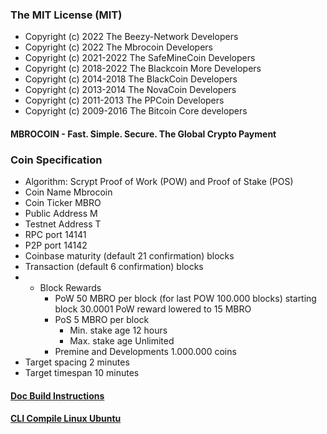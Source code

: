 ### The MIT License (MIT)

* Copyright (c) 2022 The Beezy-Network Developers
* Copyright (c) 2022 The Mbrocoin Developers
* Copyright (c) 2021-2022 The SafeMineCoin Developers
* Copyright (c) 2018-2022 The Blackcoin More Developers
* Copyright (c) 2014-2018 The BlackCoin Developers
* Copyright (c) 2013-2014 The NovaCoin Developers
* Copyright (c) 2011-2013 The PPCoin Developers
* Copyright (c) 2009-2016 The Bitcoin Core developers

<!--
**Fast. Simple. Secure. The Global Crypto Payment** is a ✨ _special_ ✨ repository because its `README.md` (this file) appears on your GitHub profile.

Here are some ideas to get you started:

- 🔭 I’m currently working on ...
- 🌱 I’m currently learning ...
- 👯 I’m looking to collaborate on ...
- 🤔 I’m looking for help with ...
- 💬 Ask me about ...
- 📫 How to reach me: ...
- 😄 Pronouns: ...
- ⚡ Fun fact: ...
-->
#### MBROCOIN - Fast. Simple. Secure. The Global Crypto Payment

### Coin Specification
* Algorithm: Scrypt Proof of Work (POW) and Proof of Stake (POS)
* Coin Name    Mbrocoin
* Coin Ticker  MBRO
* Public Address  M
* Testnet Address T
* RPC port	14141
* P2P port	14142
* Coinbase maturity (default 21 confirmation) blocks
* Transaction (default 6 confirmation) blocks
* * Block Rewards
	* PoW   50 MBRO per block (for last POW 100.000 blocks) starting block 30.0001 PoW reward lowered to 15 MBRO
	* PoS   5 MBRO per block
	  *  Min. stake age   12 hours
	  *  Max. stake age   Unlimited
	* Premine and Developments 1.000.000 coins
* Target spacing    2 minutes
* Target timespan   10 minutes

#### [Doc Build Instructions](https://github.com/mbrocoin/mbrocoin/tree/master/doc)
#### [CLI Compile Linux Ubuntu](https://github.com/mbrocoin/mbrocoin/wiki/CLI-Compile-Linux-Ubuntu-18.04-or-20.04-LTS)

